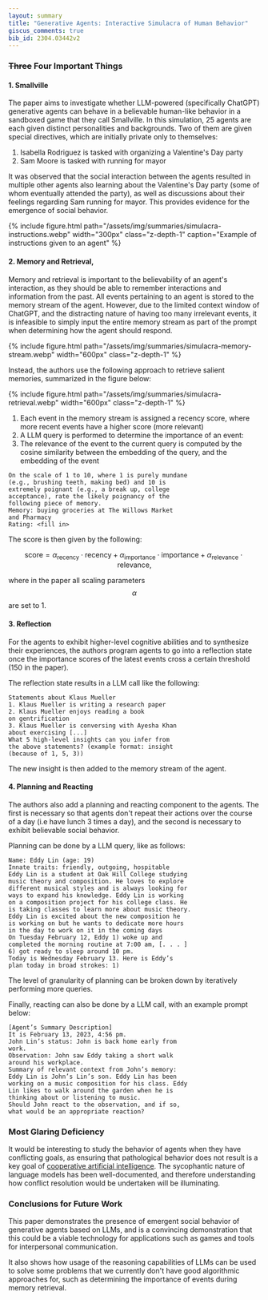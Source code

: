 ```yaml
---
layout: summary
title: "Generative Agents: Interactive Simulacra of Human Behavior"
giscus_comments: true
bib_id: 2304.03442v2
---
```


### ~~Three~~ Four Important Things

#### 1. Smallville
The paper aims to investigate whether LLM-powered (specifically ChatGPT)
generative agents can behave in a believable human-like behavior in a sandboxed
game that they call Smallville.  In this simulation, 25 agents are each given
distinct personalities and backgrounds.  Two of them are given special
directives, which are initially private only to themselves:

1. Isabella Rodriguez is tasked with organizing a Valentine's Day party
2. Sam Moore is tasked with running for mayor

It was observed that the social interaction between the agents resulted in
multiple other agents also learning about the Valentine's Day party (some of
whom eventually attended the party), as well as discussions about their feelings
regarding Sam running for mayor. This provides evidence for the emergence of
social behavior.

{% include figure.html 
    path="/assets/img/summaries/simulacra-instructions.webp"
    width="300px"
    class="z-depth-1"
    caption="Example of instructions given to an agent"
%}

#### 2. Memory and Retrieval, 
Memory and retrieval is important to the believability of an agent's interaction, as they
should be able to remember interactions and information from the past. All events pertaining
to an agent is stored to the memory stream of the agent.  However, due to the
limited context window of ChatGPT, and the distracting nature of having too many irrelevant
events, it is infeasible to simply input the entire memory stream as part of the prompt
when determining how the agent should respond.

{% include figure.html 
    path="/assets/img/summaries/simulacra-memory-stream.webp"
    width="600px"
    class="z-depth-1"
%}

Instead, the authors use the following approach to retrieve salient memories, summarized in the figure below:

{% include figure.html 
    path="/assets/img/summaries/simulacra-retrieval.webp"
    width="600px"
    class="z-depth-1"
%}

1. Each event in the memory stream is assigned a recency score, where more recent events have a higher score (more relevant)
2. A LLM query is performed to determine the importance of an event:
3. The relevance of the event to the current query is computed by the cosine similarity between the embedding of the query, and the embedding of the event

```
On the scale of 1 to 10, where 1 is purely mundane
(e.g., brushing teeth, making bed) and 10 is
extremely poignant (e.g., a break up, college
acceptance), rate the likely poignancy of the
following piece of memory.
Memory: buying groceries at The Willows Market
and Pharmacy
Rating: <fill in>
```

The score is then given by the following:

$$\text{score} =
\alpha_{\text{recency}} \cdot \text{recency} + 
\alpha_{\text{importance}} \cdot \text{importance} + 
\alpha_{\text{relevance}} \cdot \text{relevance},
$$

where in the paper all scaling parameters $$\alpha$$ are set to 1.

#### 3. Reflection
For the agents to exhibit higher-level cognitive abilities and to synthesize their experiences,
the authors program agents to go into a reflection state once the importance
scores of the latest events cross a certain threshold (150 in the paper). 

The reflection state results in a LLM call like the following:

```
Statements about Klaus Mueller
1. Klaus Mueller is writing a research paper
2. Klaus Mueller enjoys reading a book
on gentrification
3. Klaus Mueller is conversing with Ayesha Khan
about exercising [...]
What 5 high-level insights can you infer from
the above statements? (example format: insight
(because of 1, 5, 3))
```

The new insight is then added to the memory stream of the agent.

#### 4. Planning and Reacting
The authors also add a planning and reacting component to the agents.  The first
is necessary so that agents don't repeat their actions over the course of a day
(i.e have lunch 3 times a day), and the second is necessary to exhibit
believable social behavior.

Planning can be done by a LLM query, like as follows:

```
Name: Eddy Lin (age: 19)
Innate traits: friendly, outgoing, hospitable
Eddy Lin is a student at Oak Hill College studying
music theory and composition. He loves to explore
different musical styles and is always looking for
ways to expand his knowledge. Eddy Lin is working
on a composition project for his college class. He
is taking classes to learn more about music theory.
Eddy Lin is excited about the new composition he
is working on but he wants to dedicate more hours
in the day to work on it in the coming days
On Tuesday February 12, Eddy 1) woke up and
completed the morning routine at 7:00 am, [. . . ]
6) got ready to sleep around 10 pm.
Today is Wednesday February 13. Here is Eddy’s
plan today in broad strokes: 1)
```

The level of granularity of planning can be broken down by iteratively
performing more queries.

Finally, reacting can also be done by a LLM call, with an example prompt below:

```
[Agent’s Summary Description]
It is February 13, 2023, 4:56 pm.
John Lin’s status: John is back home early from
work.
Observation: John saw Eddy taking a short walk
around his workplace.
Summary of relevant context from John’s memory:
Eddy Lin is John’s Lin’s son. Eddy Lin has been
working on a music composition for his class. Eddy
Lin likes to walk around the garden when he is
thinking about or listening to music.
Should John react to the observation, and if so,
what would be an appropriate reaction?
```

### Most Glaring Deficiency
It would be interesting to study the behavior of agents when
they have conflicting goals, as ensuring that pathological behavior
does not result is a key goal of [cooperative artificial intelligence](http://www.cs.cmu.edu/~conitzer/FOCALAAAI23.pdf).
The sycophantic nature of language models has been well-documented, and therefore 
understanding how conflict resolution would be undertaken will be illuminating.

### Conclusions for Future Work
This paper demonstrates the presence of emergent social behavior of generative
agents based on LLMs, and is a convincing demonstration that this could be a
viable technology for applications such as games and tools for interpersonal
communication.

It also shows how usage of the reasoning capabilities of LLMs can be used to 
solve some problems that we currently don't have good algorithmic approaches
for, such as determining the importance of events during memory retrieval.